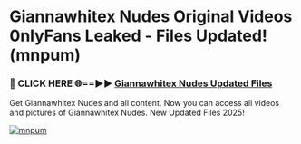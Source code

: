 # Giannawhitex Nudes Original Videos 0nlyFans Leaked - Files Updated! (mnpum)

<h3>🔴 CLICK HERE 🌐==►► <a href="https://tinyurl.com/x26r9saj" rel="nofollow">Giannawhitex Nudes Updated Files</a></h3>

Get Giannawhitex Nudes and all content. Now you can access all videos and pictures of Giannawhitex Nudes. New Updated Files 2025!

[![mnpum](https://i.imgur.com/LkgZPqh.gif)](https://tinyurl.com/x26r9saj)
